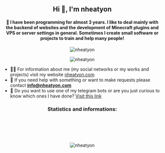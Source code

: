 <h2 align="center">Hi 👋, I'm nheatyon</h1>
<h4 align="center">🔏 I have been programming for almost 3 years. I like to deal mainly with the backend of websites and the development of Minecraft plugins and VPS or server settings in general. Sometimes I create small software or projects to train and help many people!</h4>

<p align="center">
  <img src="https://komarev.com/ghpvc/?username=nheatyon&label=Profile%20views&color=0e75b6&style=flat" alt="nheatyon" />
</p>

<p align="center">
  <img src="https://github-readme-stats.vercel.app/api/top-langs?username=nheatyon&show_icons=true&locale=en&layout=compact" alt="nheatyon" />
</p>

- 👨‍💻 For information about me (my social networks or my works and projects) visit my website <a href="https://nheatyon.com/" target="_blank">nheatyon.com</a>
- 🙋 If you need help with something or want to make requests please contact **info@nheatyon.com**
- 🤖 Do you want to use one of my telegram bots or are you just curious to know which ones I have done? <a href="https://telegra.ph/Telegram-Bots-by-nheatyon-04-29" target="_blank">Visit this link</a>

<h3 align="center">Statistics and informations:</h3>

<p align="center"><img align="center" style="margin-top:2vh!important;" src="https://github-readme-stats.vercel.app/api?username=nheatyon&show_icons=true&locale=en" alt="nheatyon"/></p>
